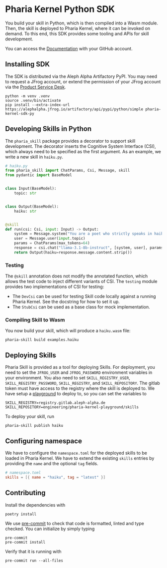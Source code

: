 # Pharia Kernel Python SDK

You build your skill in Python, which is then compiled into a Wasm module. Then, the skill is deployed to Pharia Kernel, where it can be invoked on demand. To this end, this SDK provides some tooling and APIs for skill development.

You can access the [Documentation](https://aleph-alpha-pharia-kernel-sdk-py.readthedocs-hosted.com/en/latest/index.html)
with your GitHub account.

## Installing SDK

The SDK is distributed via the Aleph Alpha Artifactory PyPI. You may need to request a JFrog account, or extend the permission of your JFrog account via the [Product Service Desk](https://aleph-alpha.atlassian.net/servicedesk/customer/portals).

```shell
python -m venv .venv
source .venv/bin/activate
pip install --extra-index-url https://alephalpha.jfrog.io/artifactory/api/pypi/python/simple pharia-kernel-sdk-py
```

## Developing Skills in Python

The `pharia_skill` package provides a decorator to support skill development.
The decorator inserts the Cognitive System Interface (CSI), which always need to be specified as the first argument.
As an example, we write a new skill in `haiku.py`.

```python
# haiku.py
from pharia_skill import ChatParams, Csi, Message, skill
from pydantic import BaseModel


class Input(BaseModel):
    topic: str


class Output(BaseModel):
    haiku: str


@skill
def run(csi: Csi, input: Input) -> Output:
    system = Message.system("You are a poet who strictly speaks in haikus.")
    user = Message.user(input.topic)
    params = ChatParams(max_tokens=64)
    response = csi.chat("llama-3.1-8b-instruct", [system, user], params)
    return Output(haiku=response.message.content.strip())
```

### Testing

The `@skill` annotation does not modify the annotated function, which allows the test code to inject different variants of CSI.
The `testing` module provides two implementations of CSI for testing:

- The `DevCsi` can be used for testing Skill code locally against a running Pharia Kernel. See the docstring for how to set it up.
- The `StubCsi` can be used as a base class for mock implementation.

### Compiling Skill to Wasm

You now build your skill, which will produce a `haiku.wasm` file:

```shell
pharia-skill build examples.haiku
```

## Deploying Skills

Pharia Skill is provided as a tool for deploying Skills. For deployment, you need to set the `JFROG_USER` and `JFROG_PASSWORD` environment variables in your environment. You also need to set `SKILL_REGISTRY_USER`, `SKILL_REGISTRY_PASSWORD`, `SKILL_REGISTRY`, and `SKILL_REPOSITORY`. The gitlab token must have access to the registry where the skill is deployed to. We have setup a [playground](https://gitlab.aleph-alpha.de/engineering/pharia-kernel-playground) to deploy to, so you can set the variables to

```shell
SKILL_REGISTRY=registry.gitlab.aleph-alpha.de
SKILL_REPOSITORY=engineering/pharia-kernel-playground/skills
```

To deploy your skill, run

```shell
pharia-skill publish haiku
```

## Configuring namespace

We have to configure the `namespace.toml` for the deployed skills to be loaded in Pharia Kernel.
We have to extend the existing `skills` entries by providing the `name` and the optional `tag` fields.

```toml
# namespace.toml
skills = [{ name = "haiku", tag = "latest" }]
```

## Contributing

Install the dependencies with

```shell
poetry install
```

We use [pre-commit](https://pre-commit.com/) to check that code is formatted, linted and type checked. You can initialize by simply typing

```shell
pre-commit
pre-commit install
```

Verify that it is running with

```shell
pre-commit run --all-files
```
